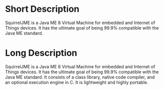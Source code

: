 # Short Description

SquirrelJME is a Java ME 8 Virtual Machine for embedded and Internet of Things
devices. It has the ultimate goal of being 99.9% compatible with the Java ME
standard.

# Long Description

SquirrelJME is a Java ME 8 Virtual Machine for embedded and Internet of Things
devices. It has the ultimate goal of being 99.9% compatible with the Java ME
standard. It consists of a class library, native code compiler, and an
optional execution engine in C. It is lightweight and highly portable.

